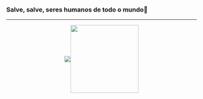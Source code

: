 ### Salve, salve, seres humanos de todo o mundo🖖

<hr>

<div style="display: flex; justify-content: center; align-items: center;">
  <img style= "height="180em; margin-right: 100px;" src="https://github-readme-stats.vercel.app/api?username=Joao-NB&show_icons=true&title_color=375DDA&icon_color=375DDA&text_color=ffffff&bg_color=000000" />
  <img height="180em" src="https://github-readme-stats.vercel.app/api/top-langs/?username=Joao-NB&layout=compact&title_color=375DDA&icon_color=375DDA&text_color=ffffff&bg_color=000000" />
</div>



<!--
**Joao-NB/Joao-NB** is a ✨ _special_ ✨ repository because its `README.md` (this file) appears on your GitHub profile.

Here are some ideas to get you started:

- 🔭 I’m currently working on ...
- 🌱 I’m currently learning ...
- 👯 I’m looking to collaborate on ...
- 🤔 I’m looking for help with ...
- 💬 Ask me about ...
- 📫 How to reach me: ...
- 😄 Pronouns: ...
- ⚡ Fun fact: ...
-->
